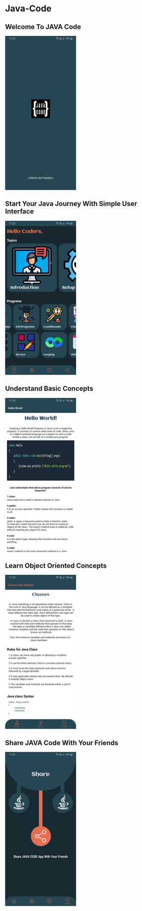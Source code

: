 # Java-Code

## Welcome To JAVA Code
<img src="introscreen.jpg" height=500>

## Start Your Java Journey With Simple User Interface
<img src="home.jpg" height=500>

## Understand Basic Concepts
<img src="hello.jpg" height=500>

## Learn Object Oriented Concepts
<img src="oops.jpg" height=500>

## Share JAVA Code With Your Friends
<img src="share.jpg" height=500>
